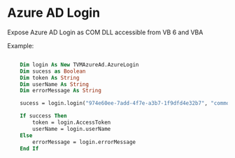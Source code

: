 ﻿# Azure AD Login

Expose Azure AD Login as COM DLL accessible from VB 6 and VBA

Example:
```vb 6

    Dim login As New TVMAzureAd.AzureLogin
    Dim sucess as Boolean
    Dim token As String
    Dim userName As String
    Dim errorMessage As String

    sucess = login.login("974e60ee-7add-4f7e-a3b7-1f9dfd4e32b7", "common", "https://login.microsoftonline.com/")

    If success Then
        token = login.AccessToken
        userName = login.userName
    Else
        errorMessage = login.errorMessage
    End If
```